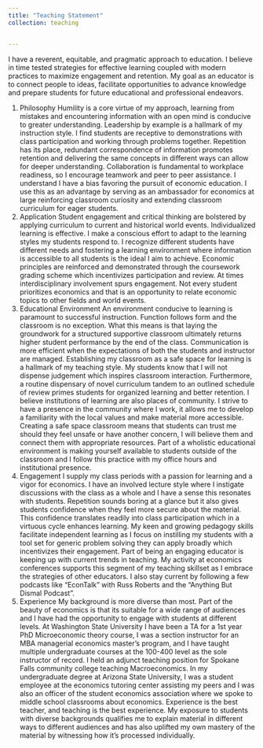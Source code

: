 ```yaml
---
title: "Teaching Statement"
collection: teaching


---
```

I have a reverent, equitable, and pragmatic approach to education. I believe in time tested strategies for effective
learning coupled with modern practices to maximize engagement and retention. My goal as an educator is to
connect people to ideas, facilitate opportunities to advance knowledge and prepare students for future
educational and professional endeavors.
1. Philosophy
Humility is a core virtue of my approach, learning from mistakes and encountering information with an open mind
is conducive to greater understanding. Leadership by example is a hallmark of my instruction style. I find students
are receptive to demonstrations with class participation and working through problems together. Repetition has its
place, redundant correspondence of information promotes retention and delivering the same concepts in different
ways can allow for deeper understanding. Collaboration is fundamental to workplace readiness, so I encourage
teamwork and peer to peer assistance. I understand I have a bias favoring the pursuit of economic education. I use
this as an advantage by serving as an ambassador for economics at large reinforcing classroom curiosity and
extending classroom curriculum for eager students.
2. Application
Student engagement and critical thinking are bolstered by applying curriculum to current and historical world
events. Individualized learning is effective. I make a conscious effort to adapt to the learning styles my students
respond to. I recognize different students have different needs and fostering a learning environment where
information is accessible to all students is the ideal I aim to achieve. Economic principles are reinforced and
demonstrated through the coursework grading scheme which incentivizes participation and review. At times
interdisciplinary involvement spurs engagement. Not every student prioritizes economics and that is an
opportunity to relate economic topics to other fields and world events.
3. Educational Environment
An environment conducive to learning is paramount to successful instruction. Function follows form and the
classroom is no exception. What this means is that laying the groundwork for a structured supportive classroom
ultimately returns higher student performance by the end of the class. Communication is more efficient when the
expectations of both the students and instructor are managed. Establishing my classroom as a safe space for
learning is a hallmark of my teaching style. My students know that I will not dispense judgement which inspires
classroom interaction. Furthermore, a routine dispensary of novel curriculum tandem to an outlined schedule of
review primes students for organized learning and better retention. I believe institutions of learning are also places
of community. I strive to have a presence in the community where I work, it allows me to develop a familiarity with
the local values and make material more accessible. Creating a safe space classroom means that students can
trust me should they feel unsafe or have another concern, I will believe them and connect them with appropriate
resources. Part of a wholistic educational environment is making yourself available to students outside of the
classroom and I follow this practice with my office hours and institutional presence.
4. Engagement
I supply my class periods with a passion for learning and a vigor for economics. I have an involved lecture style
where I instigate discussions with the class as a whole and I have a sense this resonates with students. Repetition
sounds boring at a glance but it also gives students confidence when they feel more secure about the material.
This confidence translates readily into class participation which in a virtuous cycle enhances learning. My keen
and growing pedagogy skills facilitate independent learning as I focus on instilling my students with a tool set for
generic problem solving they can apply broadly which incentivizes their engagement. Part of being an engaging
educator is keeping up with current trends in teaching. My activity at economics conferences supports this
segment of my teaching skillset as I embrace the strategies of other educators. I also stay current by following a
few podcasts like “EconTalk” with Russ Roberts and the “Anything But Dismal Podcast”.
5. Experience
My background is more diverse than most. Part of the beauty of economics is that its suitable for a wide range of
audiences and I have had the opportunity to engage with students at different levels. At Washington State
University I have been a TA for a 1st year PhD Microeconomic theory course, I was a section instructor for an MBA
managerial economics master’s program, and I have taught multiple undergraduate courses at the 100-400 level
as the sole instructor of record. I held an adjunct teaching position for Spokane Falls community college teaching
Macroeconomics. In my undergraduate degree at Arizona State University, I was a student employee at the
economics tutoring center assisting my peers and I was also an officer of the student economics association
where we spoke to middle school classrooms about economics. Experience is the best teacher, and teaching is
the best experience. My exposure to students with diverse backgrounds qualifies me to explain material in different
ways to different audiences and has also uplifted my own mastery of the material by witnessing how it’s processed
individually.
